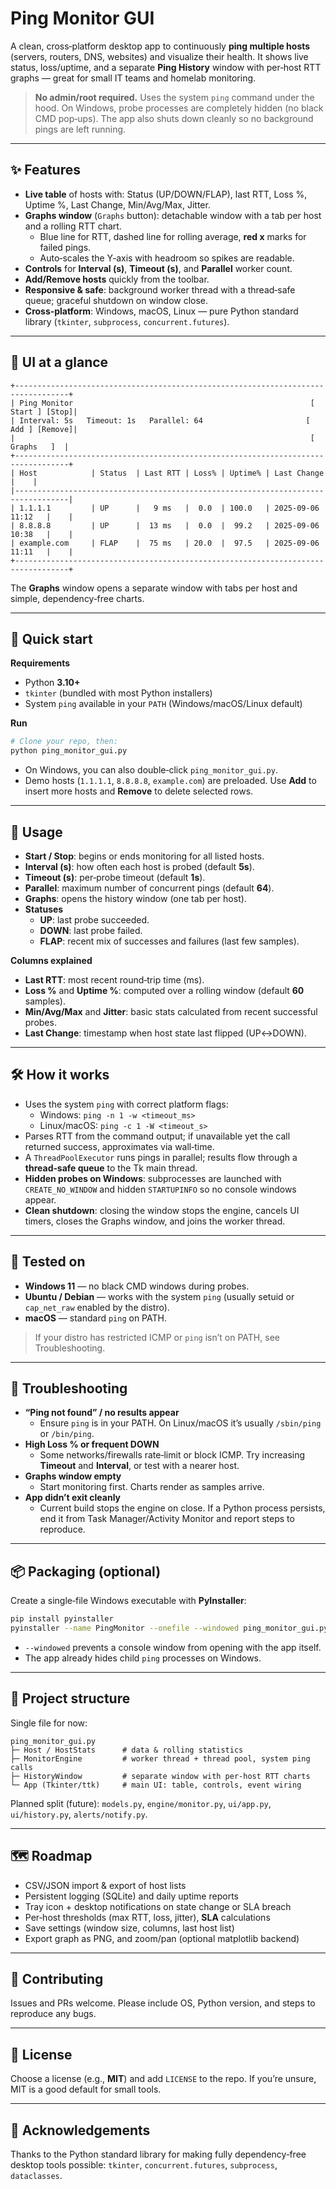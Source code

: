 # Ping Monitor GUI

A clean, cross‑platform desktop app to continuously **ping multiple hosts** (servers, routers, DNS, websites) and visualize their health. It shows live status, loss/uptime, and a separate **Ping History** window with per‑host RTT graphs — great for small IT teams and homelab monitoring.

> **No admin/root required.** Uses the system `ping` command under the hood. On Windows, probe processes are completely hidden (no black CMD pop‑ups). The app also shuts down cleanly so no background pings are left running.

---

## ✨ Features

- **Live table** of hosts with: Status (UP/DOWN/FLAP), last RTT, Loss %, Uptime %, Last Change, Min/Avg/Max, Jitter.
- **Graphs window** (`Graphs` button): detachable window with a tab per host and a rolling RTT chart.
  - Blue line for RTT, dashed line for rolling average, **red x** marks for failed pings.
  - Auto‑scales the Y‑axis with headroom so spikes are readable.
- **Controls** for **Interval (s)**, **Timeout (s)**, and **Parallel** worker count.
- **Add/Remove hosts** quickly from the toolbar.
- **Responsive & safe**: background worker thread with a thread‑safe queue; graceful shutdown on window close.
- **Cross‑platform**: Windows, macOS, Linux — pure Python standard library (`tkinter`, `subprocess`, `concurrent.futures`).

---

## 📸 UI at a glance

```
+----------------------------------------------------------------------------------+
| Ping Monitor                                                     [ Start ] [Stop]|
| Interval: 5s   Timeout: 1s   Parallel: 64                       [ Add ] [Remove]|
|                                                                  [   Graphs   ]  |
+----------------------------------------------------------------------------------+
| Host            | Status  | Last RTT | Loss% | Uptime% | Last Change        |    |
|----------------------------------------------------------------------------------|
| 1.1.1.1         | UP      |   9 ms   |  0.0  | 100.0   | 2025‑09‑06 11:12   |    |
| 8.8.8.8         | UP      |  13 ms   |  0.0  |  99.2   | 2025‑09‑06 10:38   |    |
| example.com     | FLAP    |  75 ms   | 20.0  |  97.5   | 2025‑09‑06 11:11   |    |
+----------------------------------------------------------------------------------+
```

The **Graphs** window opens a separate window with tabs per host and simple, dependency‑free charts.

---

## 🚀 Quick start

**Requirements**
- Python **3.10+**
- `tkinter` (bundled with most Python installers)
- System `ping` available in your `PATH` (Windows/macOS/Linux default)

**Run**
```bash
# Clone your repo, then:
python ping_monitor_gui.py
```

- On Windows, you can also double‑click `ping_monitor_gui.py`.
- Demo hosts (`1.1.1.1`, `8.8.8.8`, `example.com`) are preloaded. Use **Add** to insert more hosts and **Remove** to delete selected rows.

---

## 🧭 Usage

- **Start / Stop**: begins or ends monitoring for all listed hosts.
- **Interval (s)**: how often each host is probed (default **5s**).
- **Timeout (s)**: per‑probe timeout (default **1s**).
- **Parallel**: maximum number of concurrent pings (default **64**).
- **Graphs**: opens the history window (one tab per host).
- **Statuses**
  - **UP**: last probe succeeded.
  - **DOWN**: last probe failed.
  - **FLAP**: recent mix of successes and failures (last few samples).

**Columns explained**
- **Last RTT**: most recent round‑trip time (ms).
- **Loss %** and **Uptime %**: computed over a rolling window (default **60** samples).
- **Min/Avg/Max** and **Jitter**: basic stats calculated from recent successful probes.
- **Last Change**: timestamp when host state last flipped (UP↔DOWN).

---

## 🛠️ How it works

- Uses the system `ping` with correct platform flags:
  - Windows: `ping -n 1 -w <timeout_ms>`
  - Linux/macOS: `ping -c 1 -W <timeout_s>`
- Parses RTT from the command output; if unavailable yet the call returned success, approximates via wall‑time.
- A `ThreadPoolExecutor` runs pings in parallel; results flow through a **thread‑safe queue** to the Tk main thread.
- **Hidden probes on Windows**: subprocesses are launched with `CREATE_NO_WINDOW` and hidden `STARTUPINFO` so no console windows appear.
- **Clean shutdown**: closing the window stops the engine, cancels UI timers, closes the Graphs window, and joins the worker thread.

---

## 🧪 Tested on

- **Windows 11** — no black CMD windows during probes.
- **Ubuntu / Debian** — works with the system `ping` (usually setuid or `cap_net_raw` enabled by the distro).
- **macOS** — standard `ping` on PATH.

> If your distro has restricted ICMP or `ping` isn’t on PATH, see Troubleshooting.

---

## 🐞 Troubleshooting

- **“Ping not found” / no results appear**
  - Ensure `ping` is in your PATH. On Linux/macOS it’s usually `/sbin/ping` or `/bin/ping`.
- **High Loss % or frequent DOWN**
  - Some networks/firewalls rate‑limit or block ICMP. Try increasing **Timeout** and **Interval**, or test with a nearer host.
- **Graphs window empty**
  - Start monitoring first. Charts render as samples arrive.
- **App didn’t exit cleanly**
  - Current build stops the engine on close. If a Python process persists, end it from Task Manager/Activity Monitor and report steps to reproduce.

---

## 📦 Packaging (optional)

Create a single‑file Windows executable with **PyInstaller**:

```bash
pip install pyinstaller
pyinstaller --name PingMonitor --onefile --windowed ping_monitor_gui.py
```
- `--windowed` prevents a console window from opening with the app itself.
- The app already hides child `ping` processes on Windows.

---

## 🧱 Project structure

Single file for now:

```
ping_monitor_gui.py
├─ Host / HostStats      # data & rolling statistics
├─ MonitorEngine         # worker thread + thread pool, system ping calls
├─ HistoryWindow         # separate window with per‑host RTT charts
└─ App (Tkinter/ttk)     # main UI: table, controls, event wiring
```

Planned split (future): `models.py`, `engine/monitor.py`, `ui/app.py`, `ui/history.py`, `alerts/notify.py`.

---

## 🗺️ Roadmap

- CSV/JSON import & export of host lists
- Persistent logging (SQLite) and daily uptime reports
- Tray icon + desktop notifications on state change or SLA breach
- Per‑host thresholds (max RTT, loss, jitter), **SLA** calculations
- Save settings (window size, columns, last host list)
- Export graph as PNG, and zoom/pan (optional matplotlib backend)

---

## 🤝 Contributing

Issues and PRs welcome. Please include OS, Python version, and steps to reproduce any bugs.

---

## 📄 License

Choose a license (e.g., **MIT**) and add `LICENSE` to the repo. If you’re unsure, MIT is a good default for small tools.

---

## 🙏 Acknowledgements

Thanks to the Python standard library for making fully dependency‑free desktop tools possible: `tkinter`, `concurrent.futures`, `subprocess`, `dataclasses`.
